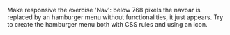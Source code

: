 Make responsive the exercise 'Nav': below 768 pixels the navbar is replaced by an hamburger menu without functionalities, it just appears. Try to create the hamburger menu both with CSS rules and using an icon.